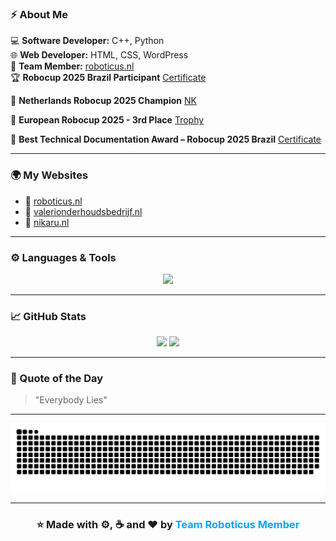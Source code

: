 

### ⚡ About Me

💻 **Software Developer:** C++, Python  
🌐 **Web Developer:** HTML, CSS, WordPress  
🤖 **Team Member:** [roboticus.nl](https://roboticus.nl/)  
🏆 **Robocup 2025 Brazil Participant**  [Certificate](https://imgur.com/a/8fgOpCs)

🥇 **Netherlands Robocup 2025 Champion**  [NK](https://roboticus.nl/nk-2025/)

🥉 **European Robocup 2025 - 3rd Place**  [Trophy](https://imgur.com/a/db8WkVk)

📜 **Best Technical Documentation Award – Robocup 2025 Brazil** [Certificate](https://imgur.com/a/9PQCJtG)

---

### 🌍 My Websites

- 🔹 [roboticus.nl](https://roboticus.nl/)
- 🔹 [valerionderhoudsbedrijf.nl](https://valerionderhoudsbedrijf.nl/)
- 🔹 [nikaru.nl](https://nikaru.nl/)

---

### ⚙️ Languages & Tools

<p align="center">
  <img src="https://skillicons.dev/icons?i=cpp,python,html,css,wordpress,git,arduino,raspberrypi,vscode" />
</p>

---

### 📈 GitHub Stats

<p align="center">
  <img src="https://github-readme-stats.vercel.app/api?username=mak7usz&show_icons=true&theme=radical&hide_border=true&bg_color=0D1117" height="165"/>
  <img src="https://github-readme-stats.vercel.app/api/top-langs/?username=mak7usz&layout=compact&theme=radical&hide_border=true&bg_color=0D1117"/>
</p>

---

### 🧠 Quote of the Day
> "Everybody Lies"

---

<p align="center">
  <img src="https://github.com/Platane/snk/raw/output/github-contribution-grid-snake.svg" alt="snake animation"/>
</p>

---

<h3 align="center">⭐ Made with ⚙️, ☕ and ❤️ by <span style="color:#00A8FF;">Team Roboticus Member</span></h3>
